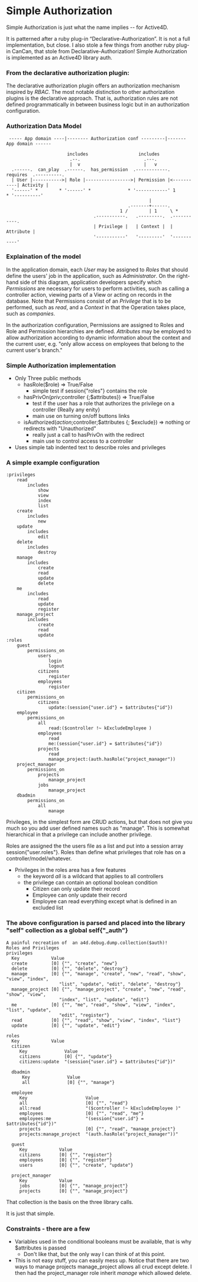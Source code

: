 # Simple Authorization

Simple Authorization is just what the name implies -- for Active4D.

It is patterned after a ruby plug-in “Declarative-Authorization”. It is not a full implementation, but close. I also stole a few things from another ruby plug-in CanCan, that stole from Declarative-Authorization! Simple Authorization is implemented as an Active4D library auth.


### From the declarative authorization plugin:

The declarative authorization plugin offers an authorization mechanism inspired 
by _RBAC_.  The most notable distinction to other authorization plugins is the
declarative approach.  That is, authorization rules are not defined
programmatically in between business logic but in an authorization configuration.



### Authorization Data Model

	 ----- App domain ----|-------- Authorization conf ---------|------- App domain ------

	                       includes                   includes
	                        .--.                        .---.
	                        |  v                        |   v
	  .------.  can_play  .------.  has_permission  .------------.  requires  .----------.
	  | User |----------->| Role |----------------->| Permission |<-----------| Activity |
	  '------' *        * '------' *              * '------------' 1        * '----------'
	                                                      |
	                                              .-------+------.
	                                           1 /        | 1     \ *
	                                 .-----------.   .---------.  .-----------.
	                                 | Privilege |   | Context |  | Attribute |
	                                 '-----------'   '---------'  '-----------'


### Explaination of the model

In the application domain, each *User* may be assigned to *Roles* that should 
define the users' job in the application, such as _Administrator_.  On the 
right-hand side of this diagram, application developers specify which *Permissions* 
are necessary for users to perform activities, such as calling a controller action,
viewing parts of a View or acting on records in the database.  Note that
Permissions consist of an *Privilege* that is to be performed, such as _read_, 
and a *Context* in that the Operation takes place, such as _companies_.

In the authorization configuration, Permissions are assigned to Roles and Role
and Permission hierarchies are defined.  *Attributes* may be employed to allow
authorization according to dynamic information about the context and the
current user, e.g. "only allow access on employees that belong to the
current user's branch."

### Simple Authorization implementation

* Only Three public methods
	* hasRole($role) => True/False
		* simple test if session{"roles"} contains the role
	* hasPrivOn($priv;$controller {;$attributes}) => True/False
		* test if the user has a role that authorizes the privilege on a controller {Really any enity}
		* main use on turning on/off buttons links
	* isAuthorized($action;$controller;$attributes {; $exclude}) => nothing or redirects with "Unauthorized"
		* really just a call to hasPrivOn with the redirect
		* main use to control access to a controller
* Uses simple tab indented text to describe roles and privileges

### A simple example configuration
	:privileges
		read
			includes
				show
				view
				index
				list
		create
			includes
				new
		update
			includes
				edit
		delete
			includes
				destroy
		manage
			includes
				create
				read
				update
				delete
		me
			includes
				read
				update
				register
		manage_project
			includes
				create
				read
				update
	:roles
		guest
			permissions_on
				users
					login
					logout
				citizens
					register
				employees
					register
		citizen
			permissions_on
				citizens
					update:(session{"user.id"} = $attributes{"id"})
		employee
			permissions_on
				all
					read:($controller !~ kExcludeEmployee )
				employees
					read
					me:(session{"user.id"} = $attributes{"id"})
				projects
					read
					manage_project:(auth.hasRole("project_manager"))
		project_manager
			permissions_on
				projects
					manage_project
				jobs
					manage_project
		dbadmin
			permissions_on
				all
					manage

Privileges, in the simplest form are CRUD actions, but that does not give you much so you add user defined names
such as "manage". This is somewhat hierarchical in that a privilege can include another privilege.

Roles are assigned the the users file as a list and put into a session array session{"user.roles"}. Roles 
than define what privileges that role has on a controller/model/whatever.

* Privileges in the roles area has a few features
	* the keyword *all* is a wildcard that applies to all controllers
	* the privilege can contain an optional boolean condition
		* Citizen can only update their record
		* Employee can only update their record
		* Employee can read everything except what is defined in an excluded list



### The above configuration is parsed and placed into the library "self" collection as a global self{"_auth"}

	A painful recreation of  an a4d.debug.dump.collection($auth)!
	Roles and Privileges
	privileges
	  Key            Value
	  create         [0] {"", "create", "new"}
	  delete         [0] {"", "delete", "destroy"}
	  manage         [0] {"", "manage", "create", "new", "read", "show", "view", "index", 
	                    "list", "update", "edit", "delete", "destroy"}
	  manage_project [0] {"", "manage_project", "create", "new", "read", "show", "view",
	                    "index", "list", "update", "edit"}
	  me             [0] {"", "me", "read", "show", "view", "index", "list", "update",
	                    "edit", "register"}
	  read           [0] {"", "read", "show", "view", "index", "list"}
	  update         [0] {"", "update", "edit"}

	roles
	  Key            Value
	  citizen
	     Key              Value
	     citizens         [0] {"", "update"}
	     citizens:update  "(session{"user.id"} = $attributes{"id"})"

	  dbadmin
	      Key              Value
	      all              [0] {"", "manage"}

	  employee
	     Key                      Value
	     all                      [0] {"", "read"}
	     all:read                 "($controller !~ kExcludeEmployee )"
	     employees                [0] {"", "read", "me"}
	     employees:me             "(session{"user.id"} = $attributes{"id"})"
	     projects                 [0] {"", "read", "manage_project"}
	     projects:manage_project  "(auth.hasRole("project_manager"))"

	  guest
	     Key            Value
	     citizens       [0] {"", "register"}
	     employees      [0] {"", "register"}
	     users          [0] {"", "create", "update"}

	  project_manager
	     Key            Value
	     jobs           [0] {"", "manage_project"}
	     projects       [0] {"", "manage_project"}

That collection is the basis on the three library calls.

It is just that simple.

### Constraints - there are a few

* Variables used in the conditional booleans must be available, that is why $attributes is passed
	- Don't like that, but the only way I can think of at this point.
* This is not easy stuff, you can easily mess up. Notice that there are two ways to manage projects
	manage\_project allows all crud except delete. I then had the project_manager role inherit *manage*
	which allowed delete.
